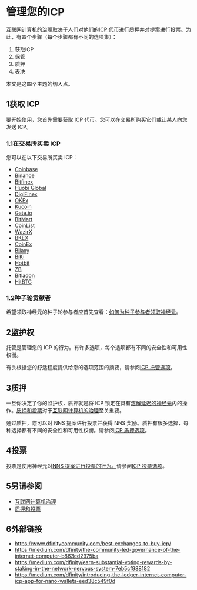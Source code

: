 # 管理您的ICP

互联网计算机的治理取决于人们对他们的[ICP 代币](https://wiki.internetcomputer.org/wiki/ICP_token)进行质押并对提案进行投票。为此，有四个步骤（每个步骤都有不同的选项集）：

1. 获取ICP
2. 保管
3. 质押
4. 表决


本文是这四个主题的切入点。

## 1获取 ICP

要开始使用，您首先需要获取 ICP 代币。您可以在交易所购买它们或让某人向您发送 ICP。

### 1.1在交易所买卖 ICP

您可以在以下交易所买卖 ICP：

- [Coinbase](https://www.coinbase.com/price/internet-computer)
- [Binance](https://www.binance.com/en/trade/ICP_USDT)
- [Bitfinex](https://trading.bitfinex.com/t/ICP:USD?type=exchange)
- [Huobi Global](https://www.huobi.com/en-us/)
- [DigiFinex](https://www.digifinex.com/en-ww/?t=1641583456)
- [OKEx](https://www.okex.com/)
- [Kucoin](https://www.kucoin.com/)
- [Gate.io](https://www.gate.io/)
- [BitMart](https://www.bitmart.com/)
- [CoinList](https://coinlist.co/)
- [WazirX](https://wazirx.com/)
- [BKEX](https://www.bkex.com/)
- [CoinEx](https://www.coinex.com/)
- [Bilaxy](https://bilaxy.com/)
- [BiKi](https://www.biki.com/en_US/)
- [Hotbit](https://www.hotbit.io/)
- [ZB](https://www.zb.com/en/)
- [Bitladon](https://www.bitladon.com/internet-computer)
- [HitBTC](https://hitbtc.com/icp-to-btc)

### 1.2种子轮贡献者

希望领取神经元的种子轮参与者应首先查看：[如何为种子参与者领取神经元](https://wiki.internetcomputer.org/wiki/How-To:_Claim_neurons_for_seed_participants)。

## 2监护权

托管是管理您的 ICP 的行为。有许多选项，每个选项都有不同的安全性和可用性权衡。

有关根据您的舒适程度提供给您的选项范围的摘要，请参阅[ICP 托管选项](https://wiki.internetcomputer.org/wiki/ICP_custody_options)。

## 3质押

一旦你决定了你的监护权，质押就是将 ICP 锁定在具有[溶解延迟的](https://wiki.internetcomputer.org/w/index.php?title=Dissolve_delay&action=edit&redlink=1)[神经元](https://wiki.internetcomputer.org/w/index.php?title=Neuron&action=edit&redlink=1)内的操作。[质押和投票](https://wiki.internetcomputer.org/wiki/Staking_and_voting)对于[互联网计算机的治理](https://wiki.internetcomputer.org/wiki/Governance_of_the_Internet_Computer)至关重要。

通过质押，您可以对 NNS 提案进行投票并获得 NNS 奖励。质押有很多选择，每种选择都有不同的安全性和可用性权衡。请参阅[ICP 质押选项](https://wiki.internetcomputer.org/wiki/ICP_staking_options)。

## 4投票

投票是使用神经元对[NNS 提案进行投票的行为。](https://wiki.internetcomputer.org/w/index.php?title=NNS_proposals&action=edit&redlink=1)请参阅[ICP 投票选项](https://wiki.internetcomputer.org/wiki/ICP_voting_options)。

## 5另请参阅

- [互联网计算机治理](https://wiki.internetcomputer.org/wiki/Governance_of_the_Internet_Computer)
- [质押和投票](https://wiki.internetcomputer.org/wiki/Staking_and_voting)

## 6外部链接

- https://www.dfinitycommunity.com/best-exchanges-to-buy-icp/
- https://medium.com/dfinity/the-community-led-governance-of-the-internet-computer-b863cd2975ba
- https://medium.com/dfinity/earn-substantial-voting-rewards-by-staking-in-the-network-nervous-system-7eb5cf988182
- https://medium.com/dfinity/introducing-the-ledger-internet-computer-icp-app-for-nano-wallets-eed38c549f0d
